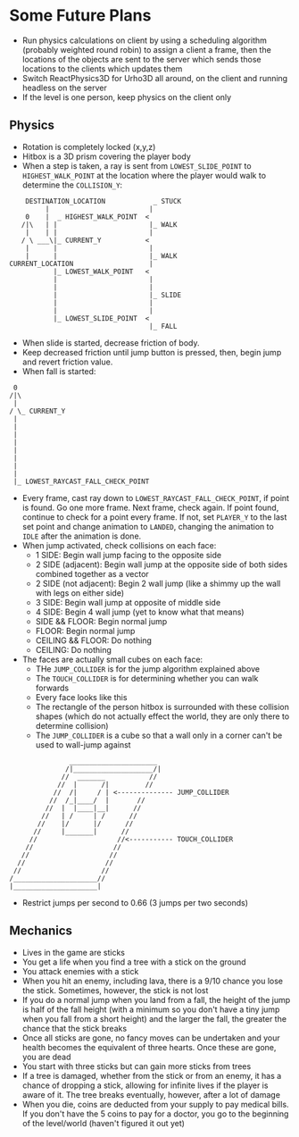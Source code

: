 # Some Future Plans

- Run physics calculations on client by using a scheduling algorithm (probably weighted round robin) to assign a client a frame, then the locations of the objects are sent to the server which sends those locations to the clients which updates them
- Switch ReactPhysics3D for Urho3D all around, on the client and running headless on the server
- If the level is one person, keep physics on the client only

## Physics

- Rotation is completely locked (x,y,z)
- Hitbox is a 3D prism covering the player body
- When a step is taken, a ray is sent from `LOWEST_SLIDE_POINT` to `HIGHEST_WALK_POINT` at the location where the player would walk to determine the `COLLISION_Y`:
```
    DESTINATION_LOCATION            _ STUCK
         |                         |
    0    |  _ HIGHEST_WALK_POINT  <
   /|\   | |                       |_ WALK
    |    | |                       |
   / \ ___\|_ CURRENT_Y           <
    |      |                       |
    |      |                       |_ WALK
CURRENT_LOCATION                   |
           |_ LOWEST_WALK_POINT   <
           |                       |
           |                       |
           |                       |_ SLIDE
           |                       |
           |                       |
           |_ LOWEST_SLIDE_POINT  <
                                   |_ FALL
```
 - When slide is started, decrease friction of body.
 - Keep decreased friction until jump button is pressed, then, begin jump and revert friction value.
 - When fall is started:
```
 0
/|\
 |
/ \_ CURRENT_Y
 |
 |
 |
 |
 |
 |
 |
 |
 |_ LOWEST_RAYCAST_FALL_CHECK_POINT
```
- Every frame, cast ray down to `LOWEST_RAYCAST_FALL_CHECK_POINT`, if point is found. Go one more frame. Next frame, check again. If point found, continue to check for a point every frame. If not, set `PLAYER_Y` to the last set point and change animation to `LANDED`, changing the animation to `IDLE` after the animation is done.
- When jump activated, check collisions on each face:
  - 1 SIDE: Begin wall jump facing to the opposite side
  - 2 SIDE (adjacent): Begin wall jump at the opposite side of both sides combined together as a vector
  - 2 SIDE (not adjacent): Begin 2 wall jump (like a shimmy up the wall with legs on either side)
  - 3 SIDE: Begin wall jump at opposite of middle side
  - 4 SIDE: Begin 4 wall jump (yet to know what that means)
  - SIDE && FLOOR: Begin normal jump
  - FLOOR: Begin normal jump
  - CEILING && FLOOR: Do nothing
  - CEILING: Do nothing
- The faces are actually small cubes on each face:
  - THe `JUMP_COLLIDER` is for the jump algorithm explained above
  - The `TOUCH_COLLIDER` is for determining whether you can walk forwards
  - Every face looks like this
  - The rectangle of the person hitbox is surrounded with these collision shapes (which do not actually effect the world, they are only there to determine collision)
  - The `JUMP_COLLIDER` is a cube so that a wall only in a corner can't be used to wall-jump against
```
               ______________________
              /|____________________/|
             //  _______           //
            //  |      /|         //
           //  /|     / | <-------------- JUMP_COLLIDER
          //  /_|____/  |       //
         //  |  |____|__|      //
        //   | /     | /      //
       //    |/      |/      //
      //     |_______|      //
     //                    //<----------- TOUCH_COLLIDER
    //                    //
   //                    //
  //                    //
 //                    //
/_____________________//
|_____________________|
```
- Restrict jumps per second to 0.66 (3 jumps per two seconds)

## Mechanics

- Lives in the game are sticks
- You get a life when you find a tree with a stick on the ground
- You attack enemies with a stick
- When you hit an enemy, including lava, there is a 9/10 chance you lose the stick. Sometimes, however, the stick is not lost
- If you do a normal jump when you land from a fall, the height of the jump is half of the fall height (with a minimum so you don't have a tiny jump when you fall from a short height) and the larger the fall, the greater the chance that the stick breaks
- Once all sticks are gone, no fancy moves can be undertaken and your health becomes the equivalent of three hearts. Once these are gone, you are dead
- You start with three sticks but can gain more sticks from trees
- If a tree is damaged, whether from the stick or from an enemy, it has a chance of dropping a stick, allowing for infinite lives if the player is aware of it. The tree breaks eventually, however, after a lot of damage
- When you die, coins are deducted from your supply to pay medical bills. If you don't have the 5 coins to pay for a doctor, you go to the beginning of the level/world (haven't figured it out yet)